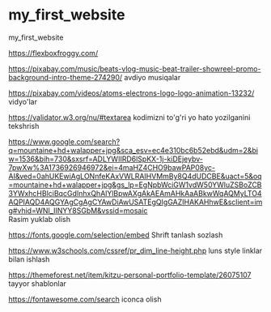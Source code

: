 # my_first_website
my_first_website


https://flexboxfroggy.com/

https://pixabay.com/music/beats-vlog-music-beat-trailer-showreel-promo-background-intro-theme-274290/   avdiyo musiqalar

https://pixabay.com/videos/atoms-electrons-logo-logo-animation-13232/ vidyo'lar

https://validator.w3.org/nu/#textarea  kodimizni to'g'ri yo hato yozilganini tekshrish

https://www.google.com/search?q=mountaine+hd+walapper+jpg&sca_esv=ec4e310bc6b52ebd&udm=2&biw=1536&bih=730&sxsrf=ADLYWIIRD6lSpKX-1j-kiDEjeybv-7pwXw%3A1736926946972&ei=4maHZ4CHO9bawPAP08yc-AI&ved=0ahUKEwiAgLONnfeKAxVWLRAIHVMmBy8Q4dUDCBE&uact=5&oq=mountaine+hd+walapper+jpg&gs_lp=EgNpbWciGW1vdW50YWluZSBoZCB3YWxhcHBlciBqcGdInhxQhAlYlBpwAXgAkAEAmAHkAaABkwWqAQMyLTO4AQPIAQD4AQGYAgCgAgCYAwDiAwUSATEgQIgGAZIHAKAHhwE&sclient=img#vhid=WNI_IINYY8SGbM&vssid=mosaic    
 Rasim yuklab olish


 https://fonts.google.com/selection/embed    Shrift tanlash sozlash

 https://www.w3schools.com/cssref/pr_dim_line-height.php  luns style linklar bilan ishlash

 https://themeforest.net/item/kitzu-personal-portfolio-template/26075107  tayyor shablonlar 

 https://fontawesome.com/search  iconca olish